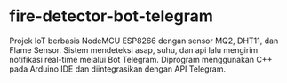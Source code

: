 # fire-detector-bot-telegram
Projek IoT berbasis NodeMCU ESP8266 dengan sensor MQ2, DHT11, dan Flame Sensor. Sistem mendeteksi asap, suhu, dan api lalu mengirim notifikasi real-time melalui Bot Telegram. Diprogram menggunakan C++ pada Arduino IDE dan diintegrasikan dengan API Telegram.
